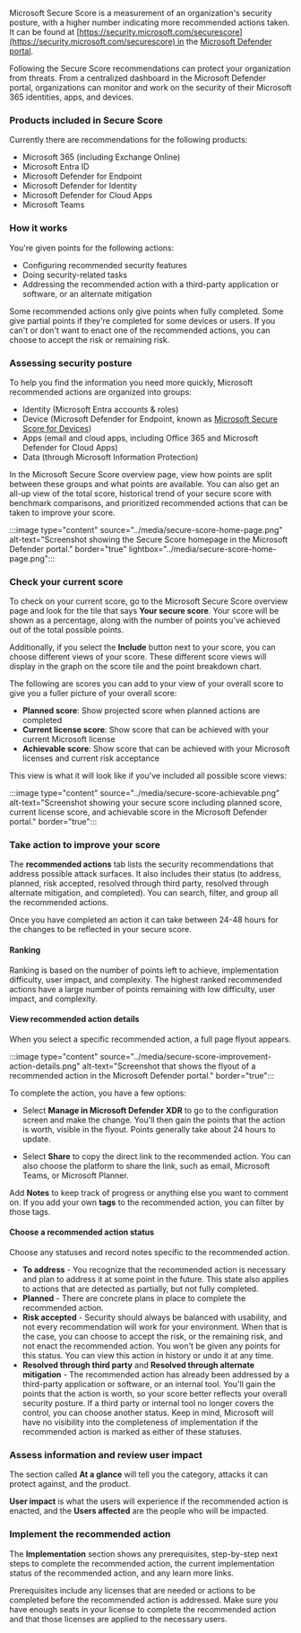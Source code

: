 Microsoft Secure Score is a measurement of an organization's security posture, with a higher number indicating more recommended actions taken. It can be found at [https://security.microsoft.com/securescore](https://security.microsoft.com/securescore) in the [Microsoft Defender portal](/microsoft-365/security/defender/microsoft-365-defender-portal?view=o365-worldwide).

Following the Secure Score recommendations can protect your organization from threats. From a centralized dashboard in the Microsoft Defender portal, organizations can monitor and work on the security of their Microsoft 365 identities, apps, and devices.

### Products included in Secure Score

Currently there are recommendations for the following products:

-   Microsoft 365 (including Exchange Online)
-   Microsoft Entra ID
-   Microsoft Defender for Endpoint
-   Microsoft Defender for Identity
-   Microsoft Defender for Cloud Apps
-   Microsoft Teams

### How it works

You're given points for the following actions:

-   Configuring recommended security features
-   Doing security-related tasks
-   Addressing the recommended action with a third-party application or software, or an alternate mitigation

Some recommended actions only give points when fully completed. Some give partial points if they're completed for some devices or users. If you can't or don't want to enact one of the recommended actions, you can choose to accept the risk or remaining risk.

### Assessing security posture

To help you find the information you need more quickly, Microsoft recommended actions are organized into groups:

-   Identity (Microsoft Entra accounts & roles)
-   Device (Microsoft Defender for Endpoint, known as [Microsoft Secure Score for Devices](/windows/security/threat-protection/microsoft-defender-atp/tvm-microsoft-secure-score-devices))
-   Apps (email and cloud apps, including Office 365 and Microsoft Defender for Cloud Apps)
-   Data (through Microsoft Information Protection)

In the Microsoft Secure Score overview page, view how points are split between these groups and what points are available. You can also get an all-up view of the total score, historical trend of your secure score with benchmark comparisons, and prioritized recommended actions that can be taken to improve your score.

:::image type="content" source="../media/secure-score-home-page.png" alt-text="Screenshot showing the Secure Score homepage in the Microsoft Defender portal." border="true" lightbox="../media/secure-score-home-page.png":::

### Check your current score

To check on your current score, go to the Microsoft Secure Score overview page and look for the tile that says **Your secure score**. Your score will be shown as a percentage, along with the number of points you've achieved out of the total possible points.

Additionally, if you select the **Include** button next to your score, you can choose different views of your score. These different score views will display in the graph on the score tile and the point breakdown chart.

The following are scores you can add to your view of your overall score to give you a fuller picture of your overall score:

-   **Planned score**: Show projected score when planned actions are completed
-   **Current license score**: Show score that can be achieved with your current Microsoft license
-   **Achievable score**: Show score that can be achieved with your Microsoft licenses and current risk acceptance

This view is what it will look like if you've included all possible score views:

:::image type="content" source="../media/secure-score-achievable.png" alt-text="Screenshot showing your secure score including planned score, current license score, and achievable score in the Microsoft Defender portal." border="true":::

### Take action to improve your score

The **recommended actions** tab lists the security recommendations that address possible attack surfaces. It also includes their status (to address, planned, risk accepted, resolved through third party, resolved through alternate mitigation, and completed). You can search, filter, and group all the recommended actions.

Once you have completed an action it can take between 24-48 hours for the changes to be reflected in your secure score.

#### Ranking

Ranking is based on the number of points left to achieve, implementation difficulty, user impact, and complexity. The highest ranked recommended actions have a large number of points remaining with low difficulty, user impact, and complexity.

#### View recommended action details

When you select a specific recommended action, a full page flyout appears.

:::image type="content" source="../media/secure-score-improvement-action-details.png" alt-text="Screenshot that shows the flyout of a recommended action in the Microsoft Defender portal." border="true":::

To complete the action, you have a few options:

-   Select **Manage in Microsoft Defender XDR** to go to the configuration screen and make the change. You'll then gain the points that the action is worth, visible in the flyout. Points generally take about 24 hours to update.
    
-   Select **Share** to copy the direct link to the recommended action. You can also choose the platform to share the link, such as email, Microsoft Teams, or Microsoft Planner.
    

Add **Notes** to keep track of progress or anything else you want to comment on. If you add your own **tags** to the recommended action, you can filter by those tags.

#### Choose a recommended action status

Choose any statuses and record notes specific to the recommended action.

-   **To address** - You recognize that the recommended action is necessary and plan to address it at some point in the future. This state also applies to actions that are detected as partially, but not fully completed.
-   **Planned** - There are concrete plans in place to complete the recommended action.
-   **Risk accepted** - Security should always be balanced with usability, and not every recommendation will work for your environment. When that is the case, you can choose to accept the risk, or the remaining risk, and not enact the recommended action. You won't be given any points for this status. You can view this action in history or undo it at any time.
-   **Resolved through third party** and **Resolved through alternate mitigation** - The recommended action has already been addressed by a third-party application or software, or an internal tool. You'll gain the points that the action is worth, so your score better reflects your overall security posture. If a third party or internal tool no longer covers the control, you can choose another status. Keep in mind, Microsoft will have no visibility into the completeness of implementation if the recommended action is marked as either of these statuses.

### Assess information and review user impact

The section called **At a glance** will tell you the category, attacks it can protect against, and the product.

**User impact** is what the users will experience if the recommended action is enacted, and the **Users affected** are the people who will be impacted.

### Implement the recommended action

The **Implementation** section shows any prerequisites, step-by-step next steps to complete the recommended action, the current implementation status of the recommended action, and any learn more links.

Prerequisites include any licenses that are needed or actions to be completed before the recommended action is addressed. Make sure you have enough seats in your license to complete the recommended action and that those licenses are applied to the necessary users.

<!--TODO: Link to other unit once published.
For discussion of Microsoft Defender for Cloud secure score, see [[Posture evaluation with Microsoft Defender for Cloud secure score]].
-->
